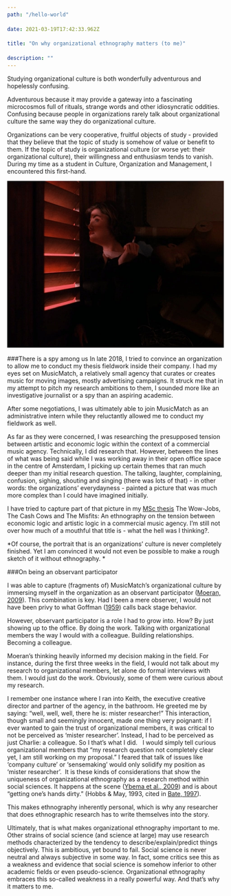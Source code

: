 ```yaml
---
path: "/hello-world"

date: 2021-03-19T17:42:33.962Z

title: "On why organizational ethnography matters (to me)"

description: ""
---
```


Studying organizational culture is both wonderfully adventurous and hopelessly confusing. 

Adventurous because it may provide a gateway into a fascinating microcosmos full of rituals, strange words and other idiosyncratic oddities. Confusing because people in organizations rarely talk about organizational culture the same way they do organizational culture. 

Organizations can be very cooperative, fruitful objects of study - provided that they believe that the topic of study is somehow of value or benefit to them. If the topic of study is organizational culture (or worse yet: their organizational culture), their willingness and enthusiasm tends to vanish. During my time as a student in Culture, Organization and Management, I encountered this first-hand. 

![audrey](audrey.jpg)

###There is a spy among us
In late 2018, I tried to convince an organization to allow me to conduct my thesis fieldwork inside their company. I had my eyes set on MusicMatch, a relatively small agency that curates or creates music for moving images, mostly advertising campaigns. It struck me that in my attempt to pitch my research ambitions to them, I sounded more like an investigative journalist or a spy than an aspiring academic. 

After some negotiations, I was ultimately able to join MusicMatch as an administrative intern while they reluctantly allowed me to conduct my fieldwork as well. 

As far as they were concerned, I was researching the presupposed tension between artistic and economic logic within the context of a commercial music agency. Technically, I did research that. However, between the lines of what was being said while I was working away in their open office space in the centre of Amsterdam, I picking up certain themes that ran much deeper than my initial research question. The talking, laughter, complaining, confusion, sighing, shouting and singing (there was lots of that) - in other words: the organizations’ everydayness - painted a picture that was much more complex than I could have imagined initially. 

I have tried to capture part of that picture in my [MSc thesis](https://www.ubvu.vu.nl/pub/fulltext/scripties/26_2544913_0.pdf) The Wow-Jobs, The Cash Cows and The Misfits: An ethnography on the tension between economic logic and artistic logic in a commercial music agency. I’m still not over how much of a mouthful that title is - what the hell was I thinking?. 

*Of course, the portrait that is an organizations’ culture is never completely finished. Yet I am convinced it would not even be possible to make a rough sketch of it without ethnography. 
*


###On being an observant participator 

I was able to capture (fragments of) MusicMatch’s organizational culture by immersing myself in the organization as an observant participator ([Moeran, 2009](https://www.researchgate.net/file.PostFileLoader.html?id=56a087215f7f7107118b4584&assetKey=AS%3A320233095532547%401453360928626#page=152)). This combination is key. Had I been a mere observer, I would not have been privy to what Goffman ([1959](https://books.google.nl/books?hl=nl&lr=&id=I_x-pc2SJX0C&oi=fnd&pg=PA46&dq=goffman+1959+presentation+of+self&ots=_D6qWpf72C&sig=GGTTKEK2QRwEa6v2rcpTi-wIYmQ&redir_esc=y#v=onepage&q=goffman%201959%20presentation%20of%20self&f=false)) calls back stage behavior. 

However, observant participator is a role I had to grow into. How? By just showing up to the office. By doing the work. Talking with organizational members the way I would with a colleague. Building relationships. Becoming a colleague. 

Moeran’s thinking heavily informed my decision making in the field. For instance, during the first three weeks in the field, I would not talk about my research to organizational members, let alone do formal interviews with them. I would just do the work. Obviously, some of them were curious about my research. 

I remember one instance where I ran into Keith, the executive creative director and partner of the agency, in the bathroom. He greeted me by saying: “well, well, well, there he is: mister researcher!” This interaction, though small and seemingly innocent, made one thing very poignant: if I ever wanted to gain the trust of organizational members, it was critical to not be perceived as ‘mister researcher’. Instead, I had to be perceived as just Charlie: a colleague. So I that’s what I did.   I would simply tell curious organizational members that “my research question not completely clear yet, I am still working on my proposal.” I feared that talk of issues like ‘company culture’ or ‘sensemaking’ would only solidify my position as ‘mister researcher’.
 It is these kinds of considerations that show the uniqueness of organizational ethnography as a research method within social sciences. It happens at the scene ([Ybema et al., 2009](https://books.google.nl/books?hl=nl&lr=&id=LLq85M0LQk4C&oi=fnd&pg=PP2&dq=ybema+et+al+2009&ots=CTdUfGvf-D&sig=OwQnN6kYRl_MT3aCNGYz_o4-TLw#v=onepage&q=ybema%20et%20al%202009&f=false)) and is about “getting one’s hands dirty.” (Hobbs & May, 1993, cited in [Bate, 1997](https://journals.sagepub.com/doi/abs/10.1177/001872679705000905)). 

This makes ethnography inherently personal, which is why any researcher that does ethnographic research has to write themselves into the story. 

Ultimately, that is what makes organizational ethnography important to me. Other strains of social science (and science at large) may use research methods characterized by the tendency to describe/explain/predict things objectively. This is ambitious, yet bound to fail. Social science is never neutral and always subjective in some way. In fact, some critics see this as a weakness and evidence that social science is somehow inferior to other academic fields or even pseudo-science. Organizational ethnography embraces this so-called weakness in a really powerful way. And that’s why it matters to me. 

